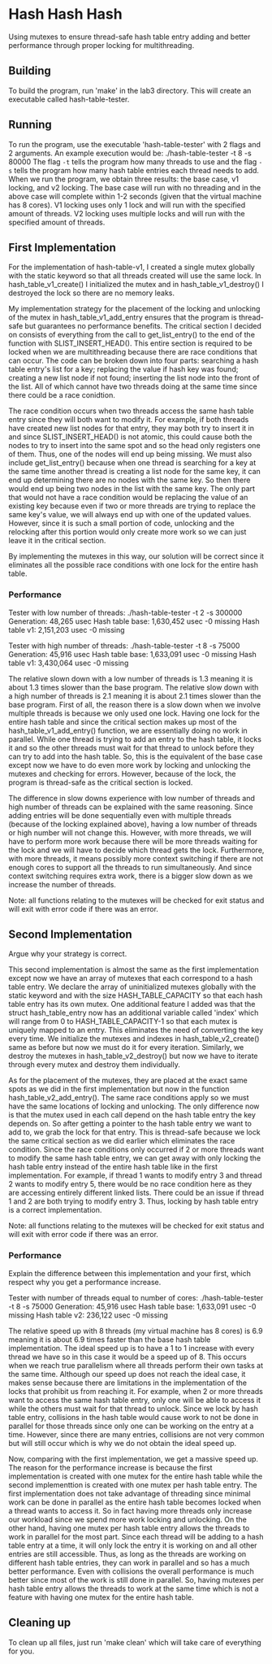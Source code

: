 # Hash Hash Hash

Using mutexes to ensure thread-safe hash table entry adding and better performance through proper locking for multithreading. 

## Building

To build the program, run 'make' in the lab3 directory. This will create an executable called hash-table-tester. 

## Running

To run the program, use the executable 'hash-table-tester' with 2 flags and 2 arguments. 
An example execution would be: 
./hash-table-tester -t 8 -s 80000
The flag `-t` tells the program how many threads to use and the flag `-s` tells the program how many hash table entries each thread needs to add. 
When we run the program, we obtain three results: the base case, v1 locking, and v2 locking. The base case will run with no threading and in the above case will complete within 1-2 seconds (given that the virtual machine has 8 cores). V1 locking uses only 1 lock and will run with the specified amount of threads. V2 locking uses multiple locks and will run with the specified amount of threads. 

## First Implementation

For the implementation of hash-table-v1, I created a single mutex globally with the static keyword so that all threads created will use the same lock. In hash_table_v1_create() I initialized the mutex and in hash_table_v1_destroy() I destroyed the lock so there are no memory leaks. 

My implementation strategy for the placement of the locking and unlocking of the mutex in hash_table_v1_add_entry ensures that the program is thread-safe but guarantees no performance benefits. The critical section I decided on consists of everything from the call to get_list_entry() to the end of the function with SLIST_INSERT_HEAD(). This entire section is required to be locked when we are multithreading because there are race conditions that can occur. The code can be broken down into four parts: searching a hash table entry's list for a key; replacing the value if hash key was found; creating a new list node if not found; inserting the list node into the front of the list. All of which cannot have two threads doing at the same time since there could be a race conidtion. 

The race condition occurs when two threads access the same hash table entry since they will both want to modify it. For example, if both threads have created new list nodes for that entry, they may both try to insert it in and since SLIST_INSERT_HEAD() is not atomic, this could cause both the nodes to try to insert into the same spot and so the head only registers one of them. Thus, one of the nodes will end up being missing. We must also include get_list_entry() because when one thread is searching for a key at the same time another thread is creating a list node for the same key, it can end up determining there are no nodes with the same key. So then there would end up being two nodes in the list with the same key. The only part that would not have a race condition would be replacing the value of an existing key because even if two or more threads are trying to replace the same key's value, we will always end up with one of the updated values. However, since it is such a small portion of code, unlocking and the relocking after this portion would only create more work so we can just leave it in the critical section. 

By implementing the mutexes in this way, our solution will be correct since it eliminates all the possible race conditions with one lock for the entire hash table. 

### Performance

Tester with low number of threads: 
./hash-table-tester -t 2 -s 300000
Generation: 48,265 usec
Hash table base: 1,630,452 usec
    -0 missing
Hash table v1: 2,151,203 usec
    -0 missing

Tester with high number of threads: 
./hash-table-tester -t 8 -s 75000
Generation: 45,916 usec
Hash table base: 1,633,091 usec
    -0 missing
Hash table v1: 3,430,064 usec
    -0 missing

The relative slown down with a low number of threads is 1.3 meaning it is about 1.3 times slower than the base program. The relative slow down with a high number of threads is 2.1 meaning it is about 2.1 times slower than the base program. 
First of all, the reason there is a slow down when we involve multiple threads is because we only used one lock. Having one lock for the entire hash table and since the critical section makes up most of the hash_table_v1_add_entry() function, we are essentially doing no work in parallel. While one thread is trying to add an entry to the hash table, it locks it and so the other threads must wait for that thread to unlock before they can try to add into the hash table. So, this is the equivalent of the base case except now we have to do even more work by locking and unlocking the mutexes and checking for errors. However, because of the lock, the program is thread-safe as the critical section is locked. 

The difference in slow downs experience with low number of threads and high number of threads can be explained with the same reasoning. Since adding entries will be done sequentially even with multiple threads (because of the locking explained above), having a low number of threads or high number will not change this. However, with more threads, we will have to perform more work because there will be more threads waiting for the lock and we will have to decide which thread gets the lock. Furthermore, with more threads, it means possibly more context switching if there are not enough cores to support all the threads to run simultaneously. And since context switching requires extra work, there is a bigger slow down as we increase the number of threads. 

Note: all functions relating to the mutexes will be checked for exit status and will exit with error code if there was an error. 

## Second Implementation

Argue why your strategy is correct.

This second implementation is almost the same as the first implementation except now we have an array of mutexes that each correspond to a hash table entry. We declare the array of uninitialized mutexes globally with the static keyword and with the size HASH_TABLE_CAPACITY so that each hash table entry has its own mutex. One additional feature I added was that the struct hash_table_entry now has an additional variable called 'index' which will range from 0 to HASH_TABLE_CAPACITY-1 so that each mutex is uniquely mapped to an entry. This eliminates the need of converting the key every time. We initialize the mutexes and indexes in hash_table_v2_create() same as before but now we must do it for every iteration. Similarly, we destroy the mutexes in hash_table_v2_destroy() but now we have to iterate through every mutex and destroy them individually. 

As for the placement of the mutexes, they are placed at the exact same spots as we did in the first implementation but now in the function hash_table_v2_add_entry(). The same race conditions apply so we must have the same locations of locking and unlocking. The only difference now is that the mutex used in each call depend on the hash table entry the key depends on. So after getting a pointer to the hash table entry we want to add to, we grab the lock for that entry. This is thread-safe because we lock the same critical section as we did earlier which eliminates the race condition. Since the race conditions only occurred if 2 or more threads want to modify the same hash table entry, we can get away with only locking the hash table entry instead of the entire hash table like in the first implementation. For example, if thread 1 wants to modify entry 3 and thread 2 wants to modify entry 5, there would be no race condition here as they are accessing entirely different linked lists. There could be an issue if thread 1 and 2 are both trying to modify entry 3. Thus, locking by hash table entry is a correct implementation. 

Note: all functions relating to the mutexes will be checked for exit status and will exit with error code if there was an error. 

### Performance

Explain the difference between this
implementation and your first, which respect why you get a performance increase.

Tester with number of threads equal to number of cores: 
./hash-table-tester -t 8 -s 75000
Generation: 45,916 usec
Hash table base: 1,633,091 usec
    -0 missing
Hash table v2: 236,122 usec
    -0 missing

The relative speed up with 8 threads (my virtual machine has 8 cores) is 6.9 meaning it is about 6.9 times faster than the base hash table implementation. The ideal speed up is to have a 1 to 1 increase with every thread we have so in this case it would be a speed up of 8. This occurs when we reach true parallelism where all threads perform their own tasks at the same time. Although our speed up does not reach the ideal case, it makes sense because there are limitations in the implementation of the locks that prohibit us from reaching it. For example, when 2 or more threads want to access the same hash table entry, only one will be able to access it while the others must wait for that thread to unlock. Since we lock by hash table entry, collisions in the hash table would cause work to not be done in parallel for those threads since only one can be working on the entry at a time. However, since there are  many entries, collisions are not very common but will still occur which is why we do not obtain the ideal speed up. 

Now, comparing with the first implementation, we get a massive speed up. The reason for the performance increase is because the first implementation is created with one mutex for the entire hash table while the second implementtion is created with one mutex per hash table entry. The first implementation does not take advantage of threading since minimal work can be done in parallel as the entire hash table becomes locked when a thread wants to access it. So in fact having more threads only increase our workload since we spend more work locking and unlocking. On the other hand, having one mutex per hash table entry allows the threads to work in parallel for the most part. Since each thread will be adding to a hash table entry at a time, it will only lock the entry it is working on and all other entries are still accessible. Thus, as long as the threads are working on different hash table entries, they can work in parallel and so has a much better performance. Even with collisions the overall performance is much better since most of the work is still done in parallel. So, having mutexes per hash table entry allows the threads to work at the same time which is not a feature with having one mutex for the entire hash table. 

## Cleaning up

To clean up all files, just run 'make clean' which will take care of everything for you. 